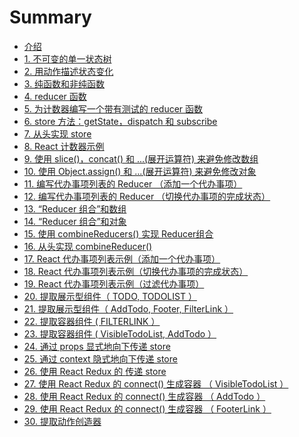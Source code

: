 # Summary

* [介绍](README.md)
* [1. 不可变的单一状态树](the-single-immutable-state-tree.md)
* [2. 用动作描述状态变化](describing-state-changes-with-actions.md)
* [3. 纯函数和非纯函数](pure-and-impure-functions.md)
* [4. reducer 函数](the-reducer-function.md)
* [5. 为计数器编写一个带有测试的 reducer 函数](writing-a-counter-reducer-with-tests.md)
* [6. store 方法：getState，dispatch 和 subscribe](store-methods-getstate-dispatch-and-subscribe.md)
* [7. 从头实现 store](implementing-store-from-scratch.md)
* [8. React 计数器示例](react-counter-example.md)
* [9. 使用 slice()，concat() 和 ...(展开运算符) 来避免修改数组](avoiding-array-mutations-with-concat-slice-and-spread.md)
* [10. 使用 Object.assign() 和  ...(展开运算符) 来避免修改对象](avoiding-object-mutations-with-object-assign-and-spread.md)
* [11. 编写代办事项列表的 Reducer （添加一个代办事项）](writing-a-todo-list-reducer-adding-a-todo.md)
* [12. 编写代办事项列表的 Reducer （切换代办事项的完成状态）](writing-a-todo-list-reducer-toggling-a-todo.md)
* [13. “Reducer 组合”和数组](reducer-composition-with-arrays.md)
* [14. “Reducer 组合”和对象](reducer-composition-with-objects.md)
* [15. 使用 combineReducers() 实现 Reducer组合](reducer-composition-with-combinereducers.md)
* [16. 从头实现 combineReducer() ](implementing-combinereducers-from-scratch.md)
* [17. React 代办事项列表示例（添加一个代办事项）](react-todo-list-example-adding-a-todo.md)
* [18. React 代办事项列表示例（切换代办事项的完成状态）](react-todo-list-example-toggling-a-todo.md)
* [19. React 代办事项列表示例（过滤代办事项）](react-todo-list-example-filtering-todos.md)
* [20. 提取展示型组件（ TODO, TODOLIST ）]()
* [21. 提取展示型组件（ AddTodo, Footer, FilterLink ）]()
* [22. 提取容器组件 ( FILTERLINK ）]()
* [23. 提取容器组件 ( VisibleTodoList, AddTodo ）]()
* [24. 通过 props 显式地向下传递 store]()
* [25. 通过 context 隐式地向下传递 store]()
* [26. 使用 React Redux 的 <Provider> 传递 store]()
* [27. 使用 React Redux 的 connect() 生成容器 （ VisibleTodoList ）]()
* [28. 使用 React Redux 的 connect() 生成容器 （ AddTodo ）]()
* [29. 使用 React Redux 的 connect() 生成容器 （ FooterLink ）]()
* [30. 提取动作创造器]()